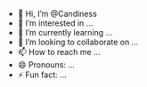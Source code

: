 - 👋 Hi, I’m @Candiness
- 👀 I’m interested in ...
- 🌱 I’m currently learning ...
- 💞️ I’m looking to collaborate on ...
- 📫 How to reach me ...
- 😄 Pronouns: ...
- ⚡ Fun fact: ...

<!---
Candiness/Candiness is a ✨ special ✨ repository because its `README.md` (this file) appears on your GitHub profile.
You can click the Preview link to take a look at your changes.
--->
